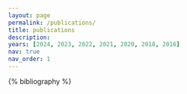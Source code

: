 ```yaml
---
layout: page
permalink: /publications/
title: publications
description:
years: [2024, 2023, 2022, 2021, 2020, 2018, 2016]
nav: true
nav_order: 1
---
```

<!-- _pages/publications.md -->
<div class="publications">

{% bibliography %}

</div>
